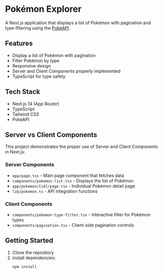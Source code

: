 # Pokémon Explorer

A Next.js application that displays a list of Pokémon with pagination and type filtering using the [PokéAPI](https://pokeapi.co/).

## Features

- Display a list of Pokémon with pagination
- Filter Pokémon by type
- Responsive design
- Server and Client Components properly implemented
- TypeScript for type safety

## Tech Stack

- Next.js 14 (App Router)
- TypeScript
- Tailwind CSS
- PokéAPI

## Server vs Client Components

This project demonstrates the proper use of Server and Client Components in Next.js:

### Server Components
- `app/page.tsx` - Main page component that fetches data
- `components/pokemon-list.tsx` - Displays the list of Pokémon
- `app/pokemon/[id]/page.tsx` - Individual Pokémon detail page
- `lib/pokemon.ts` - API integration functions

### Client Components
- `components/pokemon-type-filter.tsx` - Interactive filter for Pokémon types
- `components/pagination.tsx` - Client-side pagination controls

## Getting Started

1. Clone the repository
2. Install dependencies:
   ```bash
   npm install
